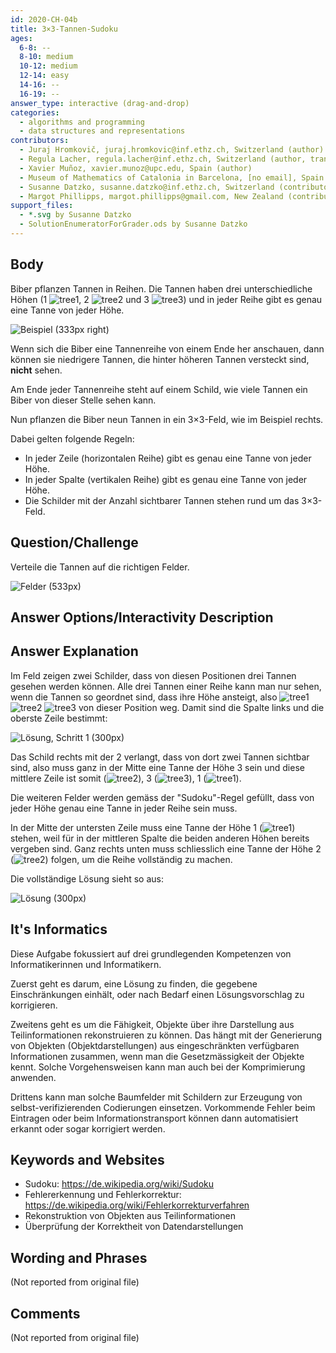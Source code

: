 ```yaml
---
id: 2020-CH-04b
title: 3×3-Tannen-Sudoku
ages:
  6-8: --
  8-10: medium
  10-12: medium
  12-14: easy
  14-16: --
  16-19: --
answer_type: interactive (drag-and-drop)
categories:
  - algorithms and programming
  - data structures and representations
contributors:
  - Juraj Hromkovič, juraj.hromkovic@inf.ethz.ch, Switzerland (author)
  - Regula Lacher, regula.lacher@inf.ethz.ch, Switzerland (author, translation from English into German)
  - Xavier Muñoz, xavier.munoz@upc.edu, Spain (author)
  - Museum of Mathematics of Catalonia in Barcelona, [no email], Spain (inspiration)
  - Susanne Datzko, susanne.datzko@inf.ethz.ch, Switzerland (contributor, graphics)
  - Margot Phillipps, margot.phillipps@gmail.com, New Zealand (contributor)
support_files:
  - *.svg by Susanne Datzko 
  - SolutionEnumeratorForGrader.ods by Susanne Datzko
---
```


[tree1]: graphics/2020-CH-04_tree1.svg "Tanne mit Höhe 1 (12px)"
[tree2]: graphics/2020-CH-04_tree2.svg "Tanne mit Höhe 2 (15px)"
[tree3]: graphics/2020-CH-04_tree3.svg "Tanne mit Höhe 3 (18px)"

## Body

Biber pflanzen Tannen in Reihen. Die Tannen haben drei unterschiedliche Höhen (1 ![tree1], 2 ![tree2] und 3 ![tree3]) und in jeder Reihe gibt es genau eine Tanne von jeder Höhe.


![](graphics/2020-CH-04b_taskbody-compatible.svg "Beispiel (333px right)")

Wenn sich die Biber eine Tannenreihe von einem Ende her anschauen, dann können sie niedrigere Tannen, die hinter höheren Tannen versteckt sind, **nicht** sehen.

Am Ende jeder Tannenreihe steht auf einem Schild, wie viele Tannen ein Biber von dieser Stelle sehen kann.

Nun pflanzen die Biber neun Tannen in ein 3×3-Feld, wie im Beispiel rechts.

Dabei gelten folgende Regeln:
 - In jeder Zeile (horizontalen Reihe) gibt es genau eine Tanne von jeder Höhe.
 - In jeder Spalte (vertikalen Reihe) gibt es genau eine Tanne von jeder Höhe.
 - Die Schilder mit der Anzahl sichtbarer Tannen stehen rund um das 3×3-Feld.


## Question/Challenge

Verteile die Tannen auf die richtigen Felder.

![](graphics/2020-CH-04b_question.svg "Felder (533px)")


## Answer Options/Interactivity Description

<!-- empty -->


## Answer Explanation

Im Feld zeigen zwei Schilder, dass von diesen Positionen drei Tannen gesehen werden können. Alle drei Tannen einer Reihe kann man nur sehen, wenn die Tannen so geordnet sind, dass ihre Höhe ansteigt, also ![tree1] ![tree2] ![tree3] von dieser Position weg. Damit sind die Spalte links und die oberste Zeile bestimmt:

![](graphics/2020-CH-04b_solution_step1.svg "Lösung, Schritt 1 (300px)")

Das Schild rechts mit der 2 verlangt, dass von dort zwei Tannen sichtbar sind, also muss ganz in der Mitte eine Tanne der Höhe 3  sein und diese mittlere Zeile ist somit (![tree2]), 3 (![tree3]), 1 (![tree1]).

Die weiteren Felder werden gemäss der "Sudoku"-Regel gefüllt, dass von jeder Höhe genau eine Tanne in jeder Reihe sein muss.

In der Mitte der untersten Zeile muss eine Tanne der Höhe 1 (![tree1]) stehen, weil für in der mittleren Spalte die beiden anderen Höhen bereits vergeben sind. Ganz rechts unten muss schliesslich eine Tanne der Höhe 2 (![tree2]) folgen, um die Reihe vollständig zu machen.

Die vollständige Lösung sieht so aus:

![](graphics/2020-CH-04b_solution.svg "Lösung (300px)")


## It's Informatics

Diese Aufgabe fokussiert auf drei grundlegenden Kompetenzen von Informatikerinnen und Informatikern.

Zuerst geht es darum, eine Lösung zu finden, die gegebene Einschränkungen einhält, oder nach Bedarf einen Lösungsvorschlag zu korrigieren.

Zweitens geht es um die Fähigkeit, Objekte über ihre Darstellung aus Teilinformationen rekonstruieren zu können. Das hängt mit der Generierung von Objekten (Objektdarstellungen) aus eingeschränkten verfügbaren Informationen zusammen, wenn man die Gesetzmässigkeit der Objekte kennt. Solche Vorgehensweisen kann man auch bei der Komprimierung anwenden.

Drittens kann man solche Baumfelder mit Schildern zur Erzeugung von selbst-verifizierenden Codierungen einsetzen. Vorkommende Fehler beim Eintragen oder beim Informationstransport können dann automatisiert erkannt oder sogar korrigiert werden. 


## Keywords and Websites

 - Sudoku: https://de.wikipedia.org/wiki/Sudoku
 - Fehlererkennung und Fehlerkorrektur: https://de.wikipedia.org/wiki/Fehlerkorrekturverfahren
 - Rekonstruktion von Objekten aus Teilinformationen
 - Überprüfung der Korrektheit von Datendarstellungen


## Wording and Phrases

(Not reported from original file)


## Comments

(Not reported from original file)
